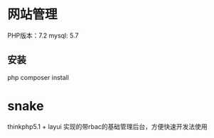 # 网站管理

PHP版本：7.2
mysql: 5.7

## 安装

php composer install

# snake
thinkphp5.1 + layui 实现的带rbac的基础管理后台，方便快速开发法使用